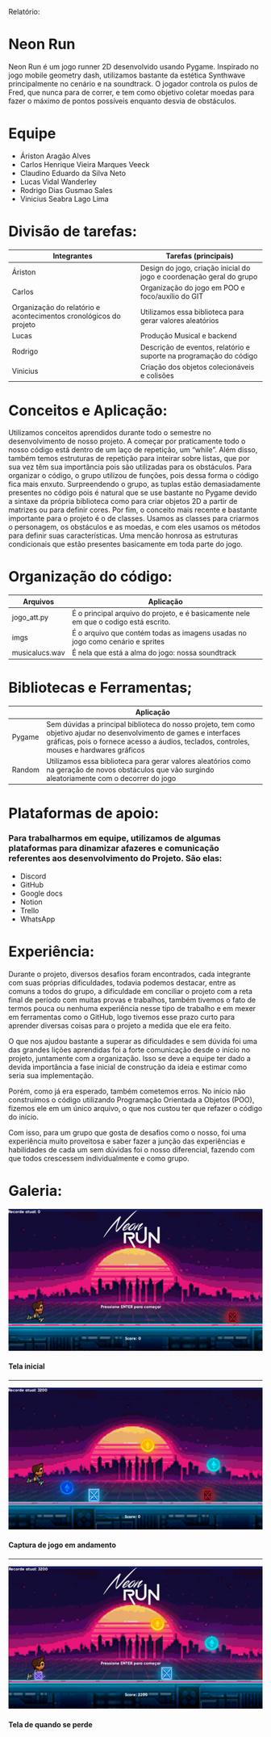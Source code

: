 Relatório: 
# Neon Run
Neon Run é um jogo runner 2D desenvolvido usando Pygame. Inspirado no jogo mobile geometry dash, utilizamos bastante da estética Synthwave principalmente no cenário e na soundtrack. O jogador controla os pulos de Fred, que nunca para de correr, e tem como objetivo coletar moedas para fazer o máximo de pontos possíveis enquanto desvia de obstáculos.

# Equipe
- Áriston Aragão Alves
- Carlos Henrique Vieira Marques Veeck
- Claudino Eduardo da Silva Neto
- Lucas Vidal Wanderley
- Rodrigo Dias Gusmao Sales
- Vinicius Seabra Lago Lima 

# Divisão de tarefas:
| Integrantes | Tarefas (principais) |
| --- | --- |
| Áriston | Design do jogo, criação inicial do jogo e coordenação geral do grupo  |
| Carlos | Organização do jogo em POO e foco/auxílio do GIT  |
| Organização do relatório e acontecimentos cronológicos do projeto | Utilizamos essa biblioteca para gerar valores aleatórios  |
| Lucas | Produção Musical e backend  |
| Rodrigo |  Descrição de eventos, relatório e suporte na programação do código  |
| Vinicius | Criação dos objetos colecionáveis e colisões  |


# Conceitos e Aplicação:
Utilizamos conceitos aprendidos durante todo o semestre no desenvolvimento de nosso projeto. A começar por praticamente todo o nosso código está dentro de um laço de repetição, um “while”. Além disso, também temos estruturas de repetição para inteirar sobre listas, que por sua vez têm sua importância pois são utilizadas para os obstáculos. Para organizar o código, o grupo utilizou de funções, pois dessa forma o código fica mais enxuto. Surpreendendo o grupo, as tuplas estão demasiadamente presentes no código pois é natural que se use bastante no Pygame devido a sintaxe da própria biblioteca como para criar objetos 2D a partir de matrizes ou para definir cores. Por fim, o conceito mais recente e bastante importante para o projeto é o de classes. Usamos as classes para criarmos o personagem, os obstáculos e as moedas, e com eles usamos os métodos para definir suas características. Uma mencão honrosa as estruturas condicionais que estão presentes basicamente em toda parte do jogo.


# Organização do código:
| Arquivos | Aplicação |
| --- | --- |
| jogo_att.py | É o principal arquivo do projeto, e é basicamente nele em que o codigo está escrito.  |
| imgs | É o arquivo que contém todas as imagens usadas no jogo como cenário e sprites  |
| musicalucs.wav | É nela que está a alma do jogo: nossa soundtrack  |


# Bibliotecas e Ferramentas;
|  | Aplicação |
| --- | --- |
| Pygame | Sem dúvidas a principal biblioteca do nosso projeto, tem como objetivo ajudar no desenvolvimento de games e interfaces gráficas, pois o fornece acesso a áudios, teclados, controles, mouses e hardwares gráficos |
| Random | Utilizamos essa biblioteca para gerar valores aleatórios como na geração de novos obstáculos que vão surgindo aleatoriamente com o decorrer do jogo |


# Plataformas de apoio:
### Para trabalharmos em equipe, utilizamos de algumas plataformas para dinamizar afazeres e comunicação referentes aos desenvolvimento do Projeto. São elas:
- Discord
- GitHub
- Google docs
- Notion
- Trello
- WhatsApp

# Experiência:
Durante o projeto, diversos desafios foram encontrados, cada integrante com suas próprias dificuldades, todavia podemos destacar, entre as comuns a todos do grupo, a dificuldade em conciliar o projeto com a reta final de período com muitas provas e trabalhos, também tivemos o fato de termos pouca ou nenhuma experiência nesse tipo de trabalho e em mexer em ferramentas como o GitHub, logo tivemos esse prazo curto para aprender diversas coisas para o projeto a medida que ele  era feito. 

O que nos ajudou bastante a superar as dificuldades e sem dúvida foi uma das grandes lições aprendidas foi a forte comunicação desde o início no projeto, juntamente com a organização. Isso se deve a equipe ter dado a devida importância a fase inicial de construção da ideia e estimar como seria sua implementação. 

Porém, como já era esperado, também cometemos erros. No início não construímos o código utilizando Programação Orientada a Objetos (POO), fizemos ele em um único arquivo, o que nos custou ter que refazer o código do início.

Com isso, para um grupo que gosta de desafios como o nosso, foi uma experiência muito proveitosa e saber fazer a junção das experiências e habilidades de cada um sem dúvidas foi o nosso diferencial, fazendo com que todos crescessem individualmente e como grupo.


# Galeria:
![This is an image](https://github.com/carlosveeck/Projeto_IP/blob/main/imgs/imgrodi1.png)
#### Tela inicial
--------------------



![This is an image](https://github.com/carlosveeck/Projeto_IP/blob/main/imgs/imgrodi2.png)
#### Captura de jogo em andamento
--------------------



![This is an image](https://github.com/carlosveeck/Projeto_IP/blob/main/imgs/imgrodi3.png)
#### Tela de quando se perde
